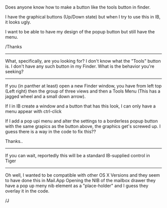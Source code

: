 Does anyone know how to make a button like the tools button in finder.

I have the graphical buttons (Up/Down state) but when I try to use this in IB, it looks ugly.

I want to be able to have my design of the popup button but still have the menu.

/Thanks

----

What, specifically, are you looking for? I don't know what the "Tools" button is. I don't have any such button in my Finder. What is the behavior you're seeking?

----

If you (in panther at least) open a new Finder window, you have from left top (Left right) then the group of three views
and then a Tools Menu (This has a jagged wheel and a small down arrow).

If I in IB create a window and a button that has this look, I can only have a menu appear with ctrl-click

If I add a pop upi menu and alter the settings to a borderless popup button with the same grapics as the button above, the graphics get's screwed up.
I guess there is a way in the code to fix this??

Thanks..

----

If you can wait, reportedly this will be a standard IB-supplied control in Tiger

----

Oh well, I wanted to be compatible with other OS X Versions and they seem to have done this in Mail.App
Opening the NIB of the mailbox drawer they have a pop up meny nib element as a "place-holder" and I guess they overlay it in the code.

/J